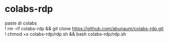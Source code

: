 # colabs-rdp
paste di colabs <br>
! rm -rf colabs-rdp && git clone https://github.com/abunaum/colabs-rdp.git <br>
! chmod +x colabs-rdp/rdp.sh && bash colabs-rdp/rdp.sh
